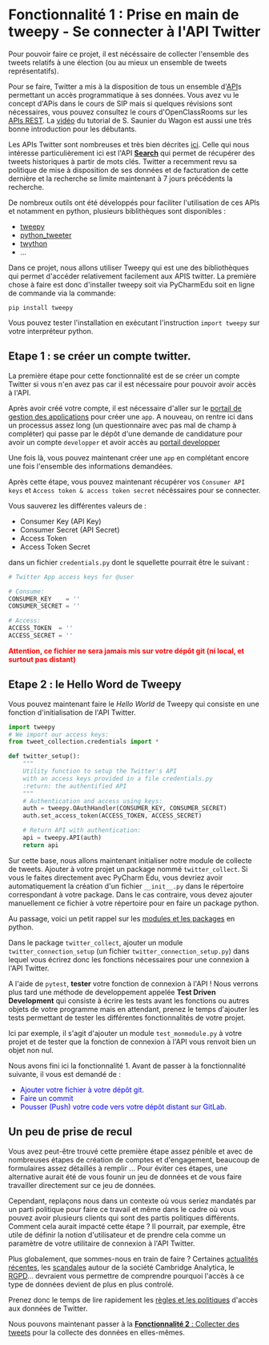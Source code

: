 # Fonctionnalité 1 : Prise en main de tweepy - Se connecter à l'API Twitter


Pour pouvoir faire ce projet, il est nécéssaire de collecter l'ensemble des tweets relatifs à une élection (ou au mieux un ensemble de tweets représentatifs). 

Pour se faire, Twitter a mis à la disposition de tous un ensemble d'[API](https://fr.wikipedia.org/wiki/Interface_de_programmation)s permettant un accès programmatique à ses données. Vous avez vu le concept d'APis dans le cours de SIP mais si quelques révisions sont nécessaires, vous pouvez consultez le cours d'OpenClassRooms sur les [APIs REST](https://openclassrooms.com/fr/courses/3449001-utilisez-des-api-rest-dans-vos-projets-web). La [vidéo](https://www.lewagon.com/fr/blog/api-webhook-debutant-tutoriel) du tutorial de S. Saunier du Wagon est aussi une très bonne introduction pour les débutants.

Les APIs Twitter sont nombreuses et très bien décrites [ici](https://developer.twitter.com/en/docs.html). Celle qui nous intéresse particulièrement ici est l'API [**Search**](https://developer.twitter.com/en/docs/tweets/search/overview) qui permet de récupérer des tweets historiques à partir de mots clés. Twitter a recemment revu sa politique de mise à disposition de ses données et de facturation de cette dernière et la recherche se limite maintenant à 7 jours précédents la recherche.

De nombreux outils ont été développés pour faciliter l'utilisation de ces APIs et notamment en python, plusieurs biblithèques sont disponibles :

+ [tweepy](http://www.tweepy.org/)
+ [python_tweeter](https://github.com/bear/python-twitter)
+ [twython](https://github.com/ryanmcgrath/twython )
+ ...

Dans ce projet, nous allons utiliser Tweepy qui est une des bibliothèques qui permet d'accéder relativement facilement aux APIS twitter. La première chose à faire est donc d'installer tweepy soit via PyCharmEdu soit en ligne de commande via la commande:

`pip install tweepy`


Vous pouvez tester l'installation en exécutant l'instruction `import tweepy` sur votre interpréteur python. 

## Etape 1 : se créer un compte twitter.

La première étape pour cette fonctionnalité est de se créer un compte Twitter si vous n'en avez pas car il est nécessaire pour pouvoir avoir accès à l'API.

Après avoir créé votre compte, il est nécessaire d'aller sur le [portail de gestion des applications](https://developer.twitter.com/en/apps) pour créer une `app`. A nouveau, on rentre ici dans un processus assez long (un questionnaire avec pas mal de champ à compléter) qui passe par le dépôt d'une demande de candidature pour avoir un compte `developper` et avoir accès au [portail developper](developer.twitter.com.)

Une fois là, vous pouvez maintenant créer une `app` en complétant encore une fois l'ensemble des informations demandées.

Après cette étape, vous pouvez maintenant récupérer vos `Consumer API keys` et `Access token & access token secret` nécéssaires pour se connecter.

Vous sauverez les différentes valeurs de :

+ Consumer Key (API Key)
+ Consumer Secret (API Secret)
+ Access Token
+ Access Token Secret

dans un fichier `credentials.py` dont le squellette pourrait être le suivant :

```PYTHON
# Twitter App access keys for @user

# Consume:
CONSUMER_KEY    = ''
CONSUMER_SECRET = ''

# Access:
ACCESS_TOKEN  = ''
ACCESS_SECRET = ''

```

**<span style='color:red'> Attention, ce fichier ne sera jamais mis sur votre dépôt git (ni local, et surtout pas distant)</span>**


## Etape 2 : le Hello Word de Tweepy

Vous pouvez maintenant faire le *Hello World* de Tweepy qui consiste en une fonction d'initialisation de l'API Twitter.

```PYTHON
import tweepy
# We import our access keys:
from tweet_collection.credentials import *   

def twitter_setup():
    """
    Utility function to setup the Twitter's API
    with an access keys provided in a file credentials.py
    :return: the authentified API
    """
    # Authentication and access using keys:
    auth = tweepy.OAuthHandler(CONSUMER_KEY, CONSUMER_SECRET)
    auth.set_access_token(ACCESS_TOKEN, ACCESS_SECRET)

    # Return API with authentication:
    api = tweepy.API(auth)
    return api

```

Sur cette base, nous allons maintenant initialiser notre module de collecte de tweets. Ajouter à votre projet un package nommé `twitter_collect`. Si vous le faites directement avec PyCharm Edu, vous devriez avoir automatiquement la création d'un fichier `__init__.py` dans le répertoire correspondant à votre package. Dans le cas contraire, vous devez ajouter manuellement ce fichier à votre répertoire pour en faire un package python.

Au passage, voici un petit rappel sur les [modules et les packages](https://docs.python.org/fr/3/tutorial/modules.html) en python.


Dans le package `twitter_collect`, ajouter un module `twitter_connection_setup` (un fichier `twitter_connection_setup.py`) dans lequel vous écrirez donc les fonctions nécessaires pour une connexion à l'API Twitter.




A l'aide de `pytest`, **tester**  votre fonction de connexion à l'API ! Nous verrons plus tard une méthode de developpement appelée **Test Driven Development** qui consiste à écrire les tests avant les fonctions ou autres objets de votre programme mais en attendant, prenez le temps d'ajouter les tests permettant de tester les différentes fonctionnalités de votre projet. 

Ici par exemple, il s'agit d'ajouter un module `test_monmodule.py` à votre projet et de tester que la fonction de connexion à l'API vous renvoit bien un objet non nul.


Nous avons fini ici la fonctionnalité 1. Avant de passer à la fonctionnalité suivante, il vous est demandé de :


+ <span style='color:blue'>Ajouter votre fichier à votre dépôt git.</span>
+ <span style='color:blue'>Faire un commit</span>
+ <span style='color:blue'>Pousser (Push) votre code vers votre dépôt distant sur GitLab.</span> 



## Un peu de prise de recul

Vous avez peut-être trouvé cette première étape assez pénible et avec de nombreuses étapes de création de comptes et d'engagement, beaucoup de formulaires assez détaillés à remplir ... Pour éviter ces étapes, une alternative aurait été de vous founir un jeu de données et de vous faire travailler directement sur ce jeu de données.

Cependant, replaçons nous dans un contexte où vous seriez mandatés par un parti politique pour faire ce travail et même dans le cadre où vous pouvez avoir plusieurs clients qui sont des partis politiques différents. Comment cela aurait impacté cette étape ? Il pourrait, par exemple, être utile de définir la notion d'utilisateur et de prendre cela comme un paramètre de votre utilitaire de connexion à l'API Twitter.

Plus globalement, que sommes-nous en train de faire ? Certaines [actualités récentes](https://www.lemonde.fr/pixels/video/2018/04/14/comment-facebook-peut-il-influencer-le-resultat-d-une-election_5285587_4408996.html), les [scandales](https://www.sciencesetavenir.fr/high-tech/election-de-trump-facebook-bloque-cambridge-analytica_122162) autour de la société Cambridge Analytica, le [RGPD](https://fr.wikipedia.org/wiki/R%C3%A8glement_g%C3%A9n%C3%A9ral_sur_la_protection_des_donn%C3%A9es)... devraient vous permettre de comprendre pourquoi l'accès à ce type de données devient de plus en plus controlé.

Prenez donc le temps de lire rapidement les [règles et les politiques](https://help.twitter.com/fr/rules-and-policies/twitter-api) d'accès aux données de Twitter.



Nous pouvons maintenant passer à la [**Fonctionnalité 2** : Collecter des tweets](./S1_twittercollect.md) pour la collecte des données en elles-mêmes.

